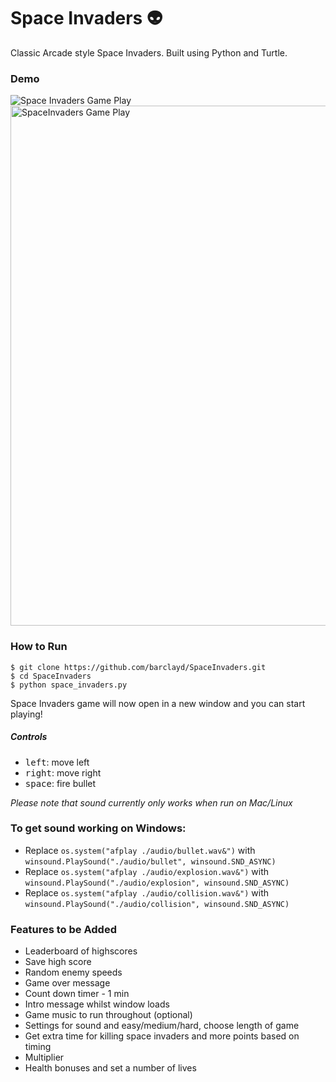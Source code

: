 # Space Invaders 👽

Classic Arcade style Space Invaders.
Built using Python and Turtle.

### Demo

![Space Invaders Game Play](https://user-images.githubusercontent.com/39765499/50606242-f9da8900-0ebc-11e9-8940-cb53c3731593.gif)
<img width="832" alt="SpaceInvaders Game Play" src="https://user-images.githubusercontent.com/39765499/50606139-92243e00-0ebc-11e9-9509-d91dcb12a1ba.png">


### How to Run

````
$ git clone https://github.com/barclayd/SpaceInvaders.git
$ cd SpaceInvaders
$ python space_invaders.py
````
Space Invaders game will now open in a new window and you can start playing!

##### Controls

- <kbd>left</kbd>: move left
- <kbd>right</kbd>: move right
- <kbd>space</kbd>: fire bullet

_Please note that sound currently only works when run on Mac/Linux_

### To get sound working on Windows:

- Replace ```os.system("afplay ./audio/bullet.wav&")``` with ```winsound.PlaySound("./audio/bullet", winsound.SND_ASYNC)```
- Replace ```os.system("afplay ./audio/explosion.wav&")``` with ```winsound.PlaySound("./audio/explosion", winsound.SND_ASYNC)```
- Replace ```os.system("afplay ./audio/collision.wav&")``` with ```winsound.PlaySound("./audio/collision", winsound.SND_ASYNC)```

### Features to be Added

* Leaderboard of highscores
* Save high score
* Random enemy speeds
* Game over message
* Count down timer - 1 min
* Intro message whilst window loads
* Game music to run throughout (optional)
* Settings for sound and easy/medium/hard, choose length of game
* Get extra time for killing space invaders and more points based on timing
* Multiplier
* Health bonuses and set a number of lives
